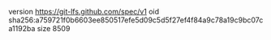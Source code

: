 version https://git-lfs.github.com/spec/v1
oid sha256:a759721f0b6603ee850517efe5d09c5d5f27ef4f84a9c78a19c9bc07ca1192ba
size 8509
